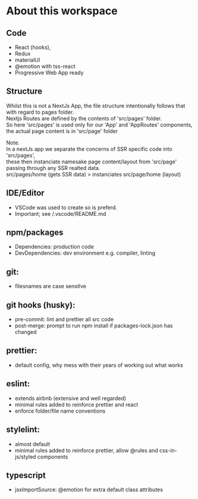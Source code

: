 # About this workspace

## Code

- React (hooks),
- Redux
- materialUI
- @emotion with tss-react
- Progressive Web App ready

## Structure

Whilst this is not a NextJs App, the file structure intentionally follows that with regard to pages folder.  
Nextjs Routes are defined by the contents of 'src/pages' folder.  
So here 'src/pages' is used only for our 'App' and 'AppRoutes' components,  
the actual page content is in 'src/page' folder  

Note.  
In a nextJs app we separate the concerns of SSR specific code into 'src/pages',  
these then instanciate namesake page content/layout from 'src/page' passing through any SSR realted data.  
src/pages/home (gets SSR data) > instanciates src/page/home (layout)  
## IDE/Editor

- VSCode was used to create so is preferd.
- Important; see /.vscode/README.md

## npm/packages

- Dependencies: production code
- DevDependencies: dev environment e.g. compiler, linting

## git:

- filesnames are case sensitve

## git hooks (husky):

- pre-commit: lint and prettier all src code
- post-merge: prompt to run npm install if packages-lock.json has changed

## prettier:

- default config, why mess with their years of working out what works

## eslint:

- extends airbnb (extensive and well regarded)
- minimal rules added to reinforce prettier and react
- enforce folder/file name conventions

## stylelint:

- almost default
- minimal rules added to reinforce prettier, allow @rules and css-in-js/styled components

## typescript

- jsxImportSource: @emotion for extra default class attributes
